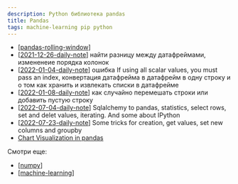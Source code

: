 ```yaml
---
description: Python библиотека pandas
title: Pandas
tags: machine-learning pip python
---
```

- [[pandas-rolling-window]]
- [[2021-12-26-daily-note]] найти разницу между датафреймами, измененеие порядка колонок
- [[2022-01-04-daily-note]] ошибка If using all scalar values, you must pass an index, конвертация датафрейма в датафрейм в одну строку и о том как хранить и извлекать списки в датафрейме
- [[2022-01-08-daily-note]] как случайно перемешать строки или добавить пустую строку
- [[2022-07-04-daily-note]] Sqlalchemy to pandas, statistics, select rows, set and delet values, iterating. And some about IPython
- [[2022-07-23-daily-note]] Some tricks for creation, get values, set new columns and groupby
- [Chart Visualization in pandas](https://pandas.pydata.org/docs/user_guide/visualization.html)

Смотри еще:

- [[numpy]]
- [[machine-learning]]

[//begin]: # "Autogenerated link references for markdown compatibility"
[pandas-rolling-window]: pandas-rolling-window "Pandas rolling window - скользящие средние в pandas"
[2021-12-26-daily-note]: ../posts/2021-12-26-daily-note "Немного трюков с python - работа с csv, парсинг html и другое"
[2022-01-04-daily-note]: ../posts/2022-01-04-daily-note "Proxy в selenium, запуск локального smtp и несколько вопросов про pandas"
[2022-01-08-daily-note]: ../posts/2022-01-08-daily-note "Как случайно перемешать строки или добавить пустую строку в pandas"
[2022-07-04-daily-note]: ../posts/2022-07-04-daily-note "Postgres Initialization scripts and unzip with init"
[2022-07-23-daily-note]: ../posts/2022-07-23-daily-note "Some pandas tricks 2"
[numpy]: numpy "Numpy"
[machine-learning]: ../lists/machine-learning "Алгоритмы машинного обучения"
[//end]: # "Autogenerated link references"